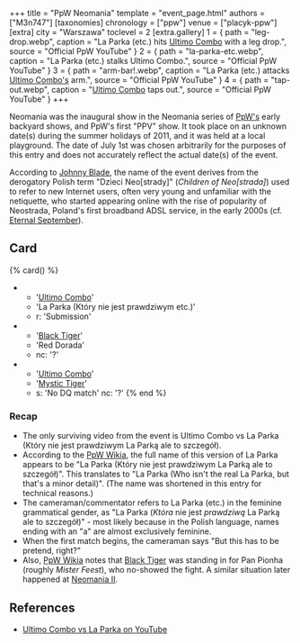 +++
title = "PpW Neomania"
template = "event_page.html"
authors = ["M3n747"]
[taxonomies]
chronology = ["ppw"]
venue = ["placyk-ppw"]
[extra]
city = "Warszawa"
toclevel = 2
[extra.gallery]
1 = { path = "leg-drop.webp", caption = "La Parka (etc.) hits [Ultimo Combo](@/w/johnny-blade.md) with a leg drop.", source = "Official PpW YouTube" }
2 = { path = "la-parka-etc.webp", caption = "La Parka (etc.) stalks Ultimo Combo.", source = "Official PpW YouTube" }
3 = { path = "arm-bar!.webp", caption = "La Parka (etc.) attacks [Ultimo Combo's](@/w/johnny-blade.md) arm.", source = "Official PpW YouTube" }
4 = { path = "tap-out.webp", caption = "[Ultimo Combo](@/w/johnny-blade.md) taps out.", source = "Official PpW YouTube" }
+++

Neomania was the inaugural show in the Neomania series of [PpW's](@/o/ppw.md) early backyard shows, and PpW's first "PPV" show. It took place on an unknown date(s) during the summer holidays of 2011, and it was held at a local playground. The date of July 1st was chosen arbitrarily for the purposes of this entry and does not accurately reflect the actual date(s) of the event.

According to [Johnny Blade](@/w/johnny-blade.md), the name of the event derives from the derogatory Polish term "Dzieci Neo[strady]" (_Children of Neo[strada]_) used to refer to new Internet users, often very young and unfamiliar with the netiquette, who started appearing online with the rise of popularity of Neostrada, Poland's first broadband ADSL service, in the early 2000s (cf. [Eternal September][nooby]).

## Card

{% card() %}
- - '[Ultimo Combo](@/w/johnny-blade.md)'
  - 'La Parka (Który nie jest prawdziwym etc.)'
  - r: 'Submission'
- - '[Black Tiger](@/w/rob-scaffold.md)'
  - 'Red Dorada'
  - nc: '?'
- - '[Ultimo Combo](@/w/johnny-blade.md)'
  - '[Mystic Tiger](@/w/rob-scaffold.md)'
  - s: 'No DQ match'
    nc: '?'
{% end %}

### Recap

* The only surviving video from the event is Ultimo Combo vs La Parka (Który nie jest prawdziwym La Parką ale to szczegół).
* According to the [PpW Wikia][ppw-wiki-neo-1], the full name of this version of La Parka appears to be "La Parka (Który nie jest prawdziwym La Parką ale to szczegół)". This translates to "La Parka (Who isn't the real La Parka, but that's a minor detail)". (The name was shortened in this entry for technical reasons.)
* The cameraman/commentator refers to La Parka (etc.) in the feminine grammatical gender, as "La Parka (_Która_ nie jest _prawdziwą_ La Parką ale to szczegół)" - most likely because in the Polish language, names ending with an "a" are almost exclusively feminine.
* When the first match begins, the cameraman says "But this has to be pretend, right?"
* Also, [PpW Wikia][ppw-wiki-neo-1] notes that [Black Tiger](@/w/rob-scaffold.md) was standing in for Pan Pionha (roughly _Mister Feest_), who no-showed the fight. A similar situation later happened at [Neomania II](@/e/ppw/2012-07-01-ppw-neomania-ii.md).

## References

* [Ultimo Combo vs La Parka on YouTube](https://www.youtube.com/watch?v=igbjryET25w)

[ppw-wiki-neo-1]: https://ppw-fandom.tpwres.pl/ppw-neomania-i
[nooby]: https://en.wikipedia.org/wiki/Eternal_September
